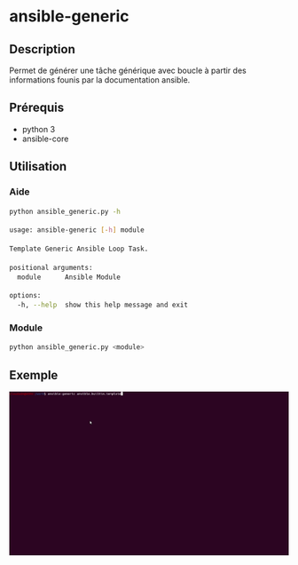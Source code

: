 # ansible-generic

## Description

Permet de générer une tâche générique avec boucle à partir des informations founis par la documentation ansible.

## Prérequis

- python 3
- ansible-core

## Utilisation 

### Aide

```bash
python ansible_generic.py -h

usage: ansible-generic [-h] module

Template Generic Ansible Loop Task.

positional arguments:
  module      Ansible Module

options:
  -h, --help  show this help message and exit
```

### Module

```bash
python ansible_generic.py <module>
```

## Exemple

![exemple d'utilisation](example.gif "Example")
